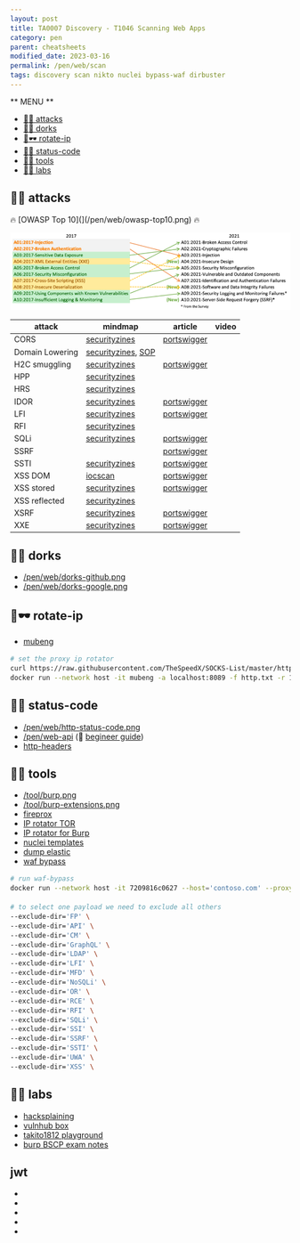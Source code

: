 ```yaml
---
layout: post
title: TA0007 Discovery - T1046 Scanning Web Apps
category: pen
parent: cheatsheets
modified_date: 2023-03-16
permalink: /pen/web/scan
tags: discovery scan nikto nuclei bypass-waf dirbuster
---
```


** MENU **

<!-- vscode-markdown-toc -->
* [👀🔥 attacks](#attacks)
* [👀🧠 dorks](#dorks)
* [👀🕶️ rotate-ip](#rotate-ip)
* [👀🧠 status-code](#status-code)
* [👀🧠 tools](#tools)
* [👀🎯 labs](#labs)

<!-- vscode-markdown-toc-config
	numbering=false
	autoSave=true
	/vscode-markdown-toc-config -->
<!-- /vscode-markdown-toc -->

## <a name='attacks'></a>👀🔥 attacks

🔥 [OWASP Top 10](](/pen/web/owasp-top10.png) 🔥

![owasp-top-10-mapping](/assets/images/owasp-top10-mapping.png)

| **attack** | **mindmap** | **article** | **video** | 
|---------|---|---|---|
| CORS | [securityzines](https://securityzines.com/assets/img/flyers/printable/cors.png)| [portswigger](https://portswigger.net/web-security/cors) |||
| Domain Lowering | [securityzines](https://securityzines.com/assets/img/flyers/downloads/DomainLowering.png), [SOP](https://securityzines.com/assets/img/flyers/downloads/intigriti/sop.png) | | |
| H2C smuggling | [securityzines](https://securityzines.com/assets/img/flyers/printable/h2c.jpg) | [portswigger](https://portswigger.net/web-security/request-smuggling)|||
| HPP | [securityzines](https://securityzines.com/assets/img/flyers/downloads/intigriti/hpp.png) |||
| HRS | [securityzines](https://securityzines.com/assets/img/flyers/printable/hrs.jpg) |||
| IDOR | [securityzines](https://securityzines.com/assets/img/flyers/printable/idor.jpg) |[portswigger](https://portswigger.net/web-security/access-control)|||
| LFI | [securityzines](https://securityzines.com/assets/img/flyers/printable/lfi.jpg) |[portswigger](https://portswigger.net/web-security/file-path-traversal)|||
| RFI | [securityzines](https://securityzines.com/assets/img/flyers/printable/rfi.jpg) |||
| SQLi | [securityzines](https://securityzines.com/assets/img/zines/sqli.jpg) | [portswigger](https://portswigger.net/web-security/sql-injection)|||
| SSRF | | [portswigger](https://portswigger.net/web-security/ssrf) | ||
| SSTI | [securityzines](https://securityzines.com/assets/img/flyers/printable/ssti.jpg) | [portswigger](https://portswigger.net/web-security/server-side-template-injection)|||
| XSS DOM | [iocscan](https://miro.medium.com/max/1572/1*yuRkBR6YroYLCGpka9KdRA.png) | [portswigger](https://portswigger.net/web-security/cross-site-scripting/dom-based) | ||
| XSS stored | [securityzines](https://securityzines.com/assets/img/flyers/downloads/intigriti/stored-xss.png) | [portswigger](https://portswigger.net/web-security/cross-site-scripting) | ||
| XSS reflected | [securityzines](https://securityzines.com/assets/img/flyers/printable/rxss.png)|||
| XSRF | [securityzines](https://securityzines.com/assets/img/zines/csrf.jpg) | [portswigger](https://portswigger.net/web-security/csrf)|||
| XXE | [securityzines](https://securityzines.com/assets/img/flyers/downloads/intigriti/xxe.png) | [portswigger](https://portswigger.net/web-security/xxe)|||

## <a name='dorks'></a>👀🧠 dorks

* [/pen/web/dorks-github.png](/pen/web/dorks-github.png)
* [/pen/web/dorks-google.png](/pen/web/dorks-google.png)

## <a name='rotate-ip'></a>👀🕶️ rotate-ip

* [mubeng](https://github.com/kitabisa/mubeng#proxy-ip-rotator)

```bash
# set the proxy ip rotator
curl https://raw.githubusercontent.com/TheSpeedX/SOCKS-List/master/http.txt -o http.txt
docker run --network host -it mubeng -a localhost:8089 -f http.txt -r 10 -m random
```

## <a name='status-code'></a>👀🧠 status-code

* [/pen/web/http-status-code.png](/pen/web/http-status-code.png)
* [/pen/web-api](https://dsopas.github.io/MindAPI/play/) (🔗 [begineer guide](https://danaepp.com/beginners-guide-to-api-hacking))
* [http-headers](https://en.wikipedia.org/wiki/List_of_HTTP_header_fields)

## <a name='tools'></a>👀🧠 tools

* [/tool/burp.png](/tool/burp.png)
* [/tool/burp-extensions.png](/tool/burp-extensions.png)
* [fireprox](https://github.com/ustayready/fireprox)
* [IP rotator TOR](https://github.com/SusmithKrishnan/torghost)
* [IP rotator for Burp](github.com/RhinoSecurityLabs/IPRotate_Burp_Extension)
* [nuclei templates](https://github.com/projectdiscovery/nuclei-templates)
* [dump elastic](https://github.com/leakix/estk)
* [waf bypass](https://github.com/nemesida-waf/waf-bypass)

```bash
# run waf-bypass
docker run --network host -it 7209816c0627 --host='contoso.com' --proxy='http://localhost:8089'

# to select one payload we need to exclude all others
--exclude-dir='FP' \
--exclude-dir='API' \
--exclude-dir='CM' \
--exclude-dir='GraphQL' \
--exclude-dir='LDAP' \
--exclude-dir='LFI' \
--exclude-dir='MFD' \
--exclude-dir='NoSQLi' \
--exclude-dir='OR' \
--exclude-dir='RCE' \
--exclude-dir='RFI' \
--exclude-dir='SQLi' \
--exclude-dir='SSI' \
--exclude-dir='SSRF' \
--exclude-dir='SSTI' \
--exclude-dir='UWA' \
--exclude-dir='XSS' \
```

## <a name='labs'></a>👀🎯 labs

* [hacksplaining](https://www.hacksplaining.com/owasp)
* [vulnhub box](https://github.com/Ignitetechnologies/Web-Application-Cheatsheet)
* [takito1812 playground](https://github.com/takito1812/web-hacking-playground/tree/main/Solutions)
* [burp BSCP exam notes](https://github.com/botesjuan/Burp-Suite-Certified-Practitioner-Exam-Study)

## jwt

* [](https://stackoverflow.com/questions/31309759/what-is-secret-key-for-jwt-based-authentication-and-how-to-generate-it)
* [](https://jwt.io/)
* [](https://medium.com/dataseries/public-claims-and-how-to-validate-a-jwt-1d6c81823826)
* [](https://developer.okta.com/blog/2018/06/20/what-happens-if-your-jwt-is-stolen)
* [](https://www.c-sharpcorner.com/article/how-to-add-jwt-bearer-token-authorization-functionality-in-swagger/)